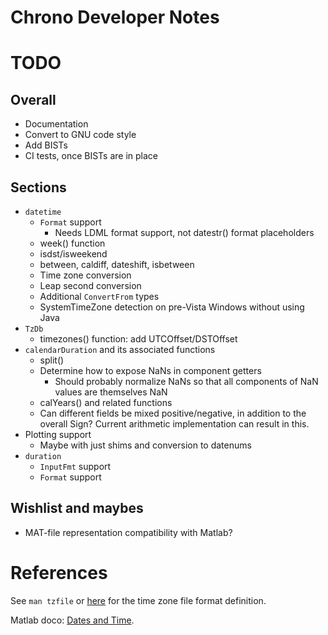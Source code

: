 Chrono Developer Notes
======================

# TODO

## Overall

* Documentation
* Convert to GNU code style
* Add BISTs
* CI tests, once BISTs are in place

## Sections

* `datetime`
  * `Format` support
    * Needs LDML format support, not datestr() format placeholders
  * week() function
  * isdst/isweekend
  * between, caldiff, dateshift, isbetween
  * Time zone conversion
  * Leap second conversion
  * Additional `ConvertFrom` types
  * SystemTimeZone detection on pre-Vista Windows without using Java
* `TzDb`
  * timezones() function: add UTCOffset/DSTOffset
* `calendarDuration` and its associated functions
  * split()
  * Determine how to expose NaNs in component getters
    * Should probably normalize NaNs so that all components of NaN values are themselves NaN
  * calYears() and related functions
  * Can different fields be mixed positive/negative, in addition to the overall Sign? Current
    arithmetic implementation can result in this.
* Plotting support
  * Maybe with just shims and conversion to datenums
* `duration`
  * `InputFmt` support
  * `Format` support

## Wishlist and maybes

* MAT-file representation compatibility with Matlab?

# References

See `man tzfile` or [here](http://man7.org/linux/man-pages/man5/tzfile.5.html) for the time zone file format definition.

Matlab doco: [Dates and Time](https://www.mathworks.com/help/matlab/date-and-time-operations.html).